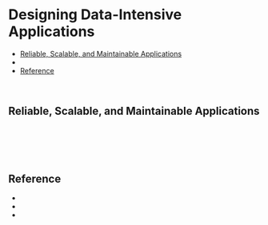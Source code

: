 # Designing Data-Intensive Applications


- [Reliable, Scalable, and Maintainable Applications](#1)
- []()
- [Reference](#ref)

&nbsp;   
<a id="1"></a>
## Reliable, Scalable, and Maintainable Applications





&nbsp;   
<a id=""></a>
## 






&nbsp;   
<a id="ref"></a>
## Reference

- []()
- []()
- []()
